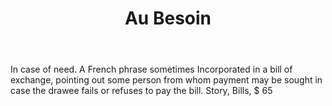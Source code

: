 ---
title: Au Besoin
letter: A
permalink: "/definitions/bld-au-besoin.html"
body: In case of need. A French phrase sometimes Incorporated in a bill of exchange,
  pointing out some person from whom payment may be sought in case the drawee fails
  or refuses to pay the bill. Story, Bills, $ 65
published_at: '2018-07-07'
source: Black's Law Dictionary 2nd Ed (1910)
layout: post
---